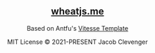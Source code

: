 <h2 align="center"><a href="#">wheatjs.me</a></h2>
<p align="center">Based on Antfu's <a href="https://github.com/antfu/vitesse">Vitesse Template</a></p>



<p align="center">MIT License © 2021-PRESENT Jacob Clevenger</p>